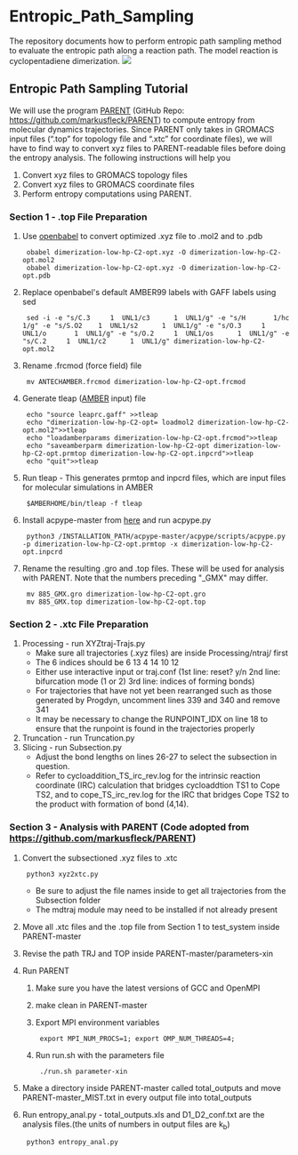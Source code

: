 # Entropic_Path_Sampling
The repository documents how to perform entropic path sampling method to evaluate the entropic path along a reaction path. The model reaction is cyclopentadiene dimerization.
![](Protocol.png)

## Entropic Path Sampling Tutorial
We will use the program [PARENT](https://pubs.acs.org/doi/abs/10.1021/acs.jctc.5b01217) (GitHub Repo: https://github.com/markusfleck/PARENT) to compute entropy from molecular dynamics trajectories. Since PARENT only takes in GROMACS input files (“.top” for topology file and “.xtc” for coordinate files), we will have to find way to convert xyz files to PARENT-readable files before doing the entropy analysis. The following instructions will help you
1. Convert xyz files to GROMACS topology files
2. Convert xyz files to GROMACS coordinate files
3. Perform entropy computations using PARENT.

### Section 1 - .top File Preparation
1. Use [openbabel](http://openbabel.org/wiki/Category:Installation) to convert optimized .xyz file to .mol2 and to .pdb

        obabel dimerization-low-hp-C2-opt.xyz -O dimerization-low-hp-C2-opt.mol2
        obabel dimerization-low-hp-C2-opt.xyz -O dimerization-low-hp-C2-opt.pdb

2. Replace openbabel's default AMBER99 labels with GAFF labels using sed

        sed -i -e "s/C.3     1  UNL1/c3      1  UNL1/g" -e "s/H       1/hc      1/g" -e "s/S.O2    1  UNL1/s2      1  UNL1/g" -e "s/O.3     1  UNL1/o       1  UNL1/g" -e "s/O.2     1  UNL1/os      1  UNL1/g" -e "s/C.2     1  UNL1/c2      1  UNL1/g" dimerization-low-hp-C2-opt.mol2

3. Rename .frcmod (force field) file

        mv ANTECHAMBER.frcmod dimerization-low-hp-C2-opt.frcmod 

4. Generate tleap ([AMBER](http://ambermd.org/GetAmber.php) input) file

        echo "source leaprc.gaff" >>tleap 
        echo "dimerization-low-hp-C2-opt= loadmol2 dimerization-low-hp-C2-opt.mol2">>tleap 
        echo "loadamberparams dimerization-low-hp-C2-opt.frcmod">>tleap 
        echo "saveamberparm dimerization-low-hp-C2-opt dimerization-low-hp-C2-opt.prmtop dimerization-low-hp-C2-opt.inpcrd">>tleap 
        echo "quit">>tleap 


5. Run tleap - This generates prmtop and inpcrd files, which are input files for molecular simulations in AMBER

        $AMBERHOME/bin/tleap -f tleap

6. Install acpype-master from [here](https://github.com/llazzaro/acpype/blob/master/acpype/scripts/acpype.py) and run acpype.py

        python3 /INSTALLATION_PATH/acpype-master/acpype/scripts/acpype.py -p dimerization-low-hp-C2-opt.prmtop -x dimerization-low-hp-C2-opt.inpcrd 

7. Rename the resulting .gro and .top files. These will be used for analysis with PARENT. Note that the numbers preceding "\_GMX" may differ.

        mv 885_GMX.gro dimerization-low-hp-C2-opt.gro 
        mv 885_GMX.top dimerization-low-hp-C2-opt.top 


### Section 2 - .xtc File Preparation
1. Processing - run XYZtraj-Trajs.py
    - Make sure all trajectories (.xyz files) are inside Processing/ntraj/ first
    - The 6 indices should be 6 13 4 14 10 12
    - Either use interactive input or traj.conf (1st line: reset? y/n 2nd line: bifurcation mode (1 or 2) 3rd line: indices of forming bonds)
    - For trajectories that have not yet been rearranged such as those generated by Progdyn, uncomment lines 339 and 340 and remove 341
    - It may be necessary to change the RUNPOINT_IDX on line 18 to ensure that the runpoint is found in the trajectories properly
2. Truncation - run Truncation.py 
3. Slicing - run Subsection.py
    - Adjust the bond lengths on lines 26-27 to select the subsection in question.
    - Refer to cycloaddition_TS_irc_rev.log for the intrinsic reaction coordinate (IRC) calculation that bridges cycloaddtion TS1 to Cope TS2, and to cope_TS_irc_rev.log for the IRC that bridges Cope TS2 to the product with formation of bond (4,14).

### Section 3 - Analysis with PARENT (Code adopted from https://github.com/markusfleck/PARENT)
1. Convert the subsectioned .xyz files to .xtc

        python3 xyz2xtc.py

    - Be sure to adjust the file names inside to get all trajectories from the Subsection folder
    - The mdtraj module may need to be installed if not already present
2. Move all .xtc files and the .top file from Section 1 to test_system inside PARENT-master
3. Revise the path TRJ and TOP inside PARENT-master/parameters-xin
4. Run PARENT
    1. Make sure you have the latest versions of GCC and OpenMPI
    2. make clean in PARENT-master
    3. Export MPI environment variables

            export MPI_NUM_PROCS=1; export OMP_NUM_THREADS=4;

    5. Run run.sh with the parameters file
   
            ./run.sh parameter-xin
         
5. Make a directory inside PARENT-master called total_outputs and move PARENT-master_MIST.txt in every output file into total_outputs
6. Run entropy_anal.py - total_outputs.xls and D1_D2_conf.txt are the analysis files.(the units of numbers in output files are k<sub>b</sub>)

        python3 entropy_anal.py
